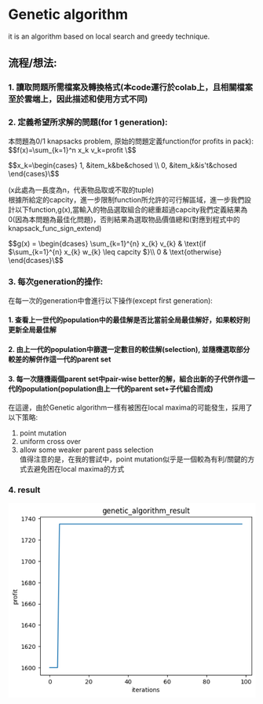 # Genetic algorithm
it is an algorithm based on local search and greedy technique.
## 流程/想法:
### 1. 讀取問題所需檔案及轉換格式(本code運行於colab上，且相關檔案至於雲端上，因此描述和使用方式不同)
### 2. 定義希望所求解的問題(for 1 generation):
本問題為0/1 knapsacks problem, 原始的問題定義function(for profits in pack):
$$f(x)=\sum_{k=1}^n x_k v_k=profit \$$  



$$x_k=\begin{cases}
 1, &item_k&be&chosed \\
 0, &item_k&is't&chosed 
 \end{cases}\$$

 (x此處為一長度為n，代表物品取或不取的tuple)  
根據所給定的capcity，進一步限制function所允許的可行解區域，進一步我們設計以下function,g(x),當輸入的物品選取組合的總重超過capcity我們定義結果為0(因為本問題為最佳化問題)，否則結果為選取物品價值總和(對應到程式中的knapsack_func_sign_extend)   

$$g(x) = \begin{dcases}
    \sum_{k=1}^{n} x_{k} v_{k}  & \text{if $\sum_{k=1}^{n} x_{k} w_{k} \leq capcity $}\\
    0 & \text{otherwise}
\end{dcases}\$$

### 3. 每次generation的操作:
在每一次的generation中會進行以下操作(except first generation):
#### 1. 查看上一世代的population中的最佳解是否比當前全局最佳解好，如果較好則更新全局最佳解
#### 2. 由上一代的population中篩選一定數目的較佳解(selection), 並隨機選取部分較差的解併作這一代的parent set
#### 3. 每一次隨機兩個parent set中pair-wise better的解，組合出新的子代併作這一代的population(population由上一代的parent set+子代組合而成)

在這邊，由於Genetic algorithm一樣有被困在local maxima的可能發生，採用了以下策略:  
1. point mutation
2. uniform cross over
3. allow some weaker parent pass selection  
值得注意的是，在我的嘗試中，point mutation似乎是一個較為有利/關鍵的方式去避免困在local maxima的方式

### 4. result
![image](https://github.com/liuyihung/NCHU_CS_CH_hw0/blob/main/geneic_algorithm/genetic_algorithm_result.png)
